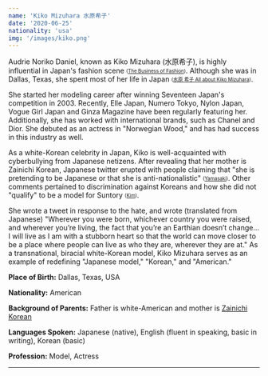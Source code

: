 ```yaml
---
name: 'Kiko Mizuhara 水原希子'
date: '2020-06-25'
nationality: 'usa'
img: '/images/kiko.png'
---
```



Audrie Noriko Daniel, known as Kiko Mizuhara (水原希子), is highly influential in Japan's fashion scene <sub><sup>([The Business of Fashion](https://surp2020.racheljn.vercel.app/sources))</sup></sub>. Although she was in Dallas, Texas, she spent most of her life in Japan <sub><sup>([水原 希子 All about Kiko Mizuhara](https://surp2020.racheljn.vercel.app/sources))</sup></sub>.

She started her modeling career after winning Seventeen Japan's competition in 2003. Recently, Elle Japan, Numero Tokyo, Nylon Japan, Vogue Girl Japan and Ginza Magazine have been regularly featuring her. Additionally, she has worked with international brands, such as Chanel and Dior. She debuted as an actress in "Norwegian Wood," and has had success in this industry as well.

As a white-Korean celebrity in Japan, Kiko is well-acquainted with cyberbullying from Japanese netizens. After revealing that her mother is Zainichi Korean, Japanese twitter erupted with people claiming that "she is pretending to be Japanese or that she is anti-nationalistic" <sub><sup>([Yamasaki](https://surp2020.racheljn.vercel.app/sources))</sup></sub>. Other comments pertained to discrimination against Koreans and how she did not "qualify" to be a model for Suntory <sub><sup>([Kim](https://surp2020.racheljn.vercel.app/sources))</sup></sub>.

She wrote a tweet in response to the hate, and wrote (translated from Japanese) "Wherever you were born, whichever country you were raised, and wherever you’re living, the fact that you’re an Earthian doesn’t change... I will live as I am with a stubborn heart so that the world can move closer to be a place where people can live as who they are, wherever they are at." As a transnational, biracial white-Korean model, Kiko Mizuhara serves as an example of redefining "Japanese  model," "Korean," and "American."

**Place of Birth:** Dallas, Texas, USA

**Nationality:** American

**Background of Parents:** Father is white-American and mother is [Zainichi Korean](https://surp2020.racheljn.vercel.app/japan#zainichi)

**Languages Spoken:** Japanese (native), English (fluent in speaking, basic in writing), Korean (basic)

**Profession:** Model, Actress

---